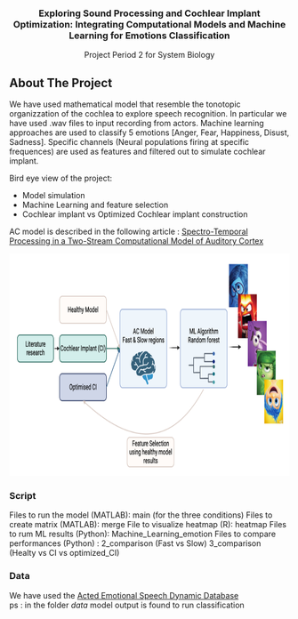 <h3 align="center">Exploring Sound Processing and Cochlear Implant Optimization: Integrating Computational Models and Machine Learning for Emotions Classification
</h3>

  <p align="center">
    Project Period 2 for System Biology 
  </p>
</div>

<!-- ABOUT THE PROJECT -->
## About The Project

We have used mathematical model that resemble the tonotopic organizzation of the cochlea to explore speech recognition. In particular we have used .wav files to input recording from actors. 
Machine learning approaches are used to classify 5 emotions [Anger, Fear, Happiness, Disust, Sadness]. Specific channels (Neural populations firing at specific frequences) are used as features and filtered out to simulate cochlear implant. 

Bird eye view of the project:
* Model simulation 
* Machine Learning and feature selection 
* Cochlear implant vs Optimized Cochlear implant construction
  
AC model is described in the following article : [Spectro-Temporal Processing in a Two-Stream Computational Model of Auditory Cortex](https://www.frontiersin.org/articles/10.3389/fncom.2019.00095/full)


<img src="Immages/imm.png" widht = "400" height= "400">

<!-- SCRIPT -->
### Script

Files to run the model (MATLAB): main (for the three conditions)
Files to create matrix (MATLAB): merge
File to visualize heatmap (R): heatmap 
Files to rum ML results (Python): Machine_Learning_emotion
Files to compare performances (Python) : 2_comparison (Fast vs Slow) 3_comparison (Healty vs CI vs optimized_CI)

<!-- DATA -->
### Data
We have used the [Acted Emotional Speech Dynamic Database](https://mega.nz/folder/0ShVXY7C#-73kVoK05OjTPEA95UUvMw)                                                                                                                                                                                 
ps : in the folder *data* model output is found to run classification  

